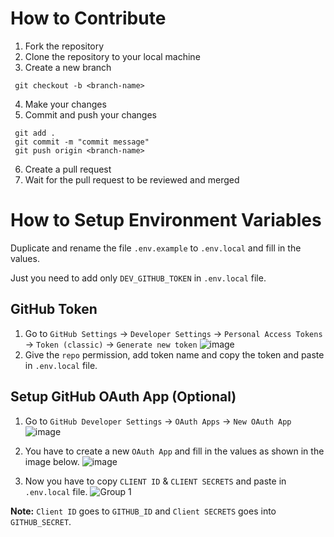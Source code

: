 # How to Contribute

1. Fork the repository
2. Clone the repository to your local machine
3. Create a new branch 
```
 git checkout -b <branch-name>
```

4. Make your changes
5. Commit and push your changes
```
 git add .
 git commit -m "commit message"
 git push origin <branch-name>
```
6. Create a pull request
7. Wait for the pull request to be reviewed and merged


# How to Setup Environment Variables

Duplicate and rename the file `.env.example` to `.env.local` and fill in the values.

Just you need to add only `DEV_GITHUB_TOKEN` in `.env.local` file.
## GitHub Token

1. Go to `GitHub Settings` -> `Developer Settings` -> `Personal Access Tokens` -> `Token (classic)` -> `Generate new token`
![image](https://github.com/priyankarpal/ProjectsHut/assets/88102392/bcb319ec-0596-4dfc-ba88-097f591f18e4)
2. Give the `repo` permission, add token name and copy the token and paste in `.env.local` file.


## Setup GitHub OAuth App (Optional)

1. Go to `GitHub Developer Settings` -> `OAuth Apps` -> `New OAuth App`
![image](https://github.com/priyankarpal/ProjectsHut/assets/88102392/26c397a7-4c11-43a7-8dcd-28b4c901750d)

2. You have to create a new `OAuth App` and fill in the values as shown in the image below.
![image](https://github.com/priyankarpal/ProjectsHut/assets/88102392/26c397a7-4c11-43a7-8dcd-28b4c901750d)
3. Now you have to copy `CLIENT ID` & `CLIENT SECRETS` and paste in `.env.local` file.
![Group 1](https://github.com/priyankarpal/ProjectsHut/assets/88102392/c4f8c346-7aa7-4cb5-9f93-aa8200a3808f)


**Note:**  `Client ID` goes to `GITHUB_ID` and `Client SECRETS` goes into `GITHUB_SECRET`.